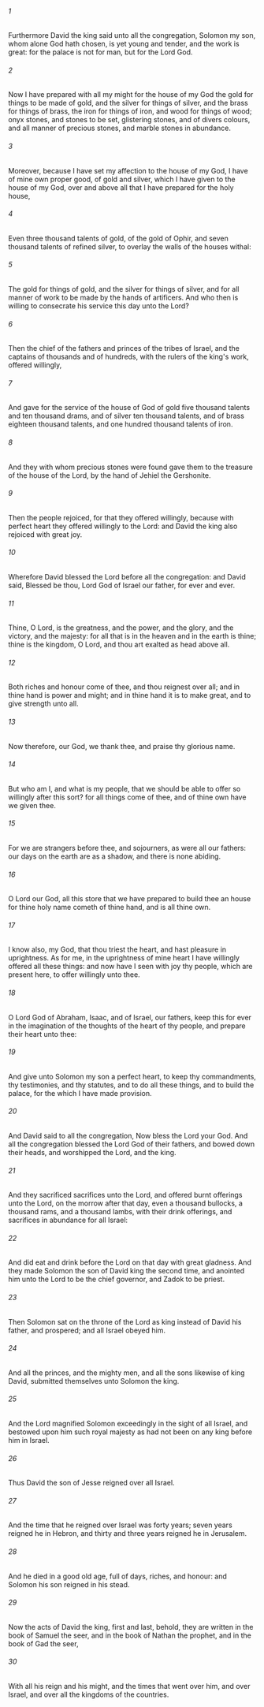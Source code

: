 ###### 1
Furthermore David the king said unto all the congregation, Solomon my son, whom alone God hath chosen, is yet young and tender, and the work is great: for the palace is not for man, but for the Lord God.

###### 2
Now I have prepared with all my might for the house of my God the gold for things to be made of gold, and the silver for things of silver, and the brass for things of brass, the iron for things of iron, and wood for things of wood; onyx stones, and stones to be set, glistering stones, and of divers colours, and all manner of precious stones, and marble stones in abundance.

###### 3
Moreover, because I have set my affection to the house of my God, I have of mine own proper good, of gold and silver, which I have given to the house of my God, over and above all that I have prepared for the holy house,

###### 4
Even three thousand talents of gold, of the gold of Ophir, and seven thousand talents of refined silver, to overlay the walls of the houses withal:

###### 5
The gold for things of gold, and the silver for things of silver, and for all manner of work to be made by the hands of artificers. And who then is willing to consecrate his service this day unto the Lord?

###### 6
Then the chief of the fathers and princes of the tribes of Israel, and the captains of thousands and of hundreds, with the rulers of the king's work, offered willingly,

###### 7
And gave for the service of the house of God of gold five thousand talents and ten thousand drams, and of silver ten thousand talents, and of brass eighteen thousand talents, and one hundred thousand talents of iron.

###### 8
And they with whom precious stones were found gave them to the treasure of the house of the Lord, by the hand of Jehiel the Gershonite.

###### 9
Then the people rejoiced, for that they offered willingly, because with perfect heart they offered willingly to the Lord: and David the king also rejoiced with great joy.

###### 10
Wherefore David blessed the Lord before all the congregation: and David said, Blessed be thou, Lord God of Israel our father, for ever and ever.

###### 11
Thine, O Lord, is the greatness, and the power, and the glory, and the victory, and the majesty: for all that is in the heaven and in the earth is thine; thine is the kingdom, O Lord, and thou art exalted as head above all.

###### 12
Both riches and honour come of thee, and thou reignest over all; and in thine hand is power and might; and in thine hand it is to make great, and to give strength unto all.

###### 13
Now therefore, our God, we thank thee, and praise thy glorious name.

###### 14
But who am I, and what is my people, that we should be able to offer so willingly after this sort? for all things come of thee, and of thine own have we given thee.

###### 15
For we are strangers before thee, and sojourners, as were all our fathers: our days on the earth are as a shadow, and there is none abiding.

###### 16
O Lord our God, all this store that we have prepared to build thee an house for thine holy name cometh of thine hand, and is all thine own.

###### 17
I know also, my God, that thou triest the heart, and hast pleasure in uprightness. As for me, in the uprightness of mine heart I have willingly offered all these things: and now have I seen with joy thy people, which are present here, to offer willingly unto thee.

###### 18
O Lord God of Abraham, Isaac, and of Israel, our fathers, keep this for ever in the imagination of the thoughts of the heart of thy people, and prepare their heart unto thee:

###### 19
And give unto Solomon my son a perfect heart, to keep thy commandments, thy testimonies, and thy statutes, and to do all these things, and to build the palace, for the which I have made provision.

###### 20
And David said to all the congregation, Now bless the Lord your God. And all the congregation blessed the Lord God of their fathers, and bowed down their heads, and worshipped the Lord, and the king.

###### 21
And they sacrificed sacrifices unto the Lord, and offered burnt offerings unto the Lord, on the morrow after that day, even a thousand bullocks, a thousand rams, and a thousand lambs, with their drink offerings, and sacrifices in abundance for all Israel:

###### 22
And did eat and drink before the Lord on that day with great gladness. And they made Solomon the son of David king the second time, and anointed him unto the Lord to be the chief governor, and Zadok to be priest.

###### 23
Then Solomon sat on the throne of the Lord as king instead of David his father, and prospered; and all Israel obeyed him.

###### 24
And all the princes, and the mighty men, and all the sons likewise of king David, submitted themselves unto Solomon the king.

###### 25
And the Lord magnified Solomon exceedingly in the sight of all Israel, and bestowed upon him such royal majesty as had not been on any king before him in Israel.

###### 26
Thus David the son of Jesse reigned over all Israel.

###### 27
And the time that he reigned over Israel was forty years; seven years reigned he in Hebron, and thirty and three years reigned he in Jerusalem.

###### 28
And he died in a good old age, full of days, riches, and honour: and Solomon his son reigned in his stead.

###### 29
Now the acts of David the king, first and last, behold, they are written in the book of Samuel the seer, and in the book of Nathan the prophet, and in the book of Gad the seer,

###### 30
With all his reign and his might, and the times that went over him, and over Israel, and over all the kingdoms of the countries.

